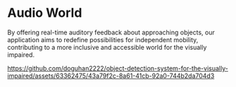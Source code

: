 # Audio World

 By offering real-time auditory feedback about approaching objects, our application aims to redefine possibilities for independent mobility, contributing to a more inclusive and accessible world for the visually impaired.


https://github.com/doguhan2222/object-detection-system-for-the-visually-impaired/assets/63362475/43a79f2c-8a61-41cb-92a0-744b2da704d3

